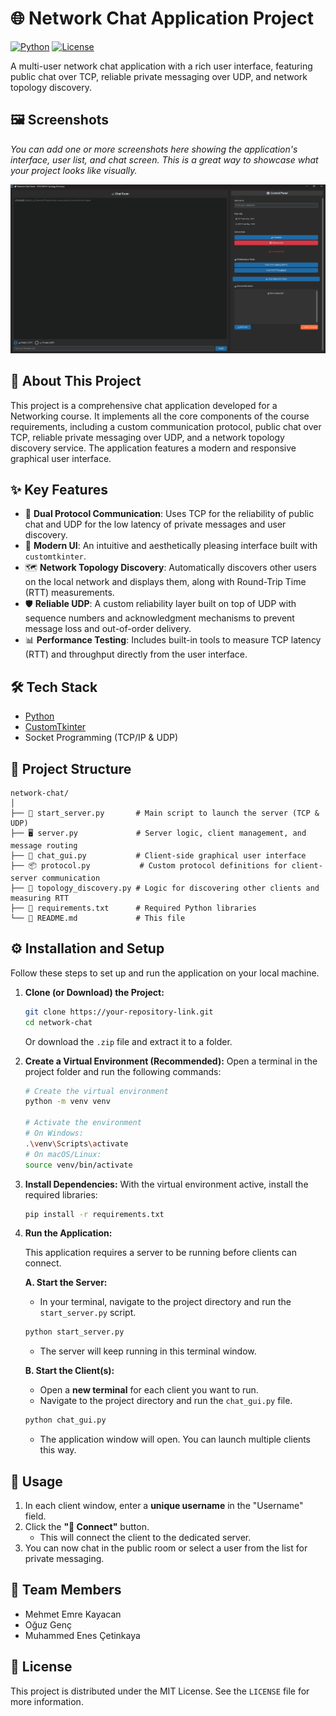 # 🌐 Network Chat Application Project

[![Python](https://img.shields.io/badge/python-3.8+-blue.svg)](https://www.python.org/)
[![License](https://img.shields.io/badge/license-MIT-green.svg)](LICENSE)

A multi-user network chat application with a rich user interface, featuring public chat over TCP, reliable private messaging over UDP, and network topology discovery.

## 🖼️ Screenshots

*You can add one or more screenshots here showing the application's interface, user list, and chat screen. This is a great way to showcase what your project looks like visually.*

![GUI Screenshot](./image_gui.png)

## 🚀 About This Project

This project is a comprehensive chat application developed for a Networking course. It implements all the core components of the course requirements, including a custom communication protocol, public chat over TCP, reliable private messaging over UDP, and a network topology discovery service. The application features a modern and responsive graphical user interface.

## ✨ Key Features

- 💬 **Dual Protocol Communication**: Uses TCP for the reliability of public chat and UDP for the low latency of private messages and user discovery.
- 🎨 **Modern UI**: An intuitive and aesthetically pleasing interface built with `customtkinter`.
- 🗺️ **Network Topology Discovery**: Automatically discovers other users on the local network and displays them, along with Round-Trip Time (RTT) measurements.
- 🛡️ **Reliable UDP**: A custom reliability layer built on top of UDP with sequence numbers and acknowledgment mechanisms to prevent message loss and out-of-order delivery.
- 📊 **Performance Testing**: Includes built-in tools to measure TCP latency (RTT) and throughput directly from the user interface.

## 🛠️ Tech Stack

- [Python](https://www.python.org/)
- [CustomTkinter](https://github.com/TomSchimansky/CustomTkinter)
- Socket Programming (TCP/IP & UDP)

## 📂 Project Structure

```
network-chat/
│
├── 📜 start_server.py       # Main script to launch the server (TCP & UDP)
├── 🖥️ server.py             # Server logic, client management, and message routing
├── 🎨 chat_gui.py           # Client-side graphical user interface
├── 📦 protocol.py           # Custom protocol definitions for client-server communication
├── 📡 topology_discovery.py # Logic for discovering other clients and measuring RTT
├── 📄 requirements.txt      # Required Python libraries
└── 📖 README.md             # This file
```

## ⚙️ Installation and Setup

Follow these steps to set up and run the application on your local machine.

1.  **Clone (or Download) the Project:**
    ```sh
    git clone https://your-repository-link.git
    cd network-chat
    ```
    Or download the `.zip` file and extract it to a folder.

2.  **Create a Virtual Environment (Recommended):**
    Open a terminal in the project folder and run the following commands:
    ```bash
    # Create the virtual environment
    python -m venv venv

    # Activate the environment
    # On Windows:
    .\venv\Scripts\activate
    # On macOS/Linux:
    source venv/bin/activate
    ```

3.  **Install Dependencies:**
    With the virtual environment active, install the required libraries:
    ```bash
    pip install -r requirements.txt
    ```

4.  **Run the Application:**

    This application requires a server to be running before clients can connect.

    **A. Start the Server:**
    - In your terminal, navigate to the project directory and run the `start_server.py` script.
    ```sh
    python start_server.py
    ```
    - The server will keep running in this terminal window.

    **B. Start the Client(s):**
    - Open a **new terminal** for each client you want to run.
    - Navigate to the project directory and run the `chat_gui.py` file.
    ```sh
    python chat_gui.py
    ```
    - The application window will open. You can launch multiple clients this way.

## 📖 Usage
1.  In each client window, enter a **unique username** in the "Username" field.
2.  Click the **"🚀 Connect"** button.
    - This will connect the client to the dedicated server.
3.  You can now chat in the public room or select a user from the list for private messaging.

## 👥 Team Members

- Mehmet Emre Kayacan
- Oğuz Genç
- Muhammed Enes Çetinkaya

## 📄 License

This project is distributed under the MIT License. See the `LICENSE` file for more information. 